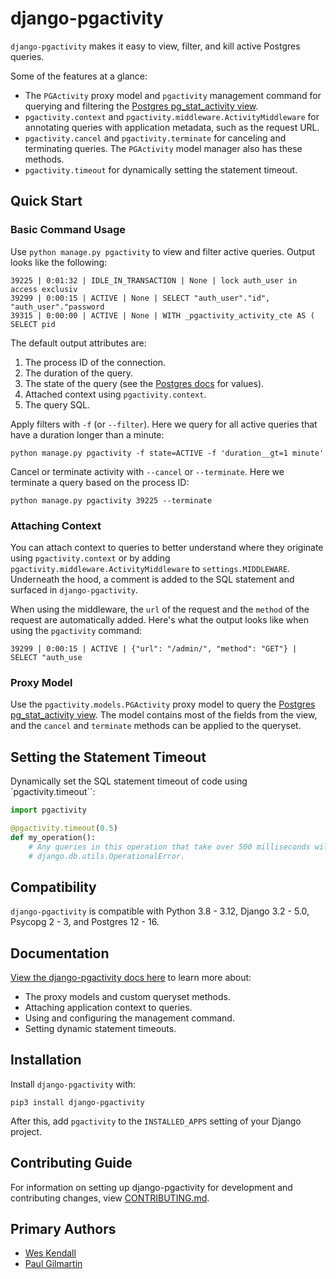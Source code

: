 # django-pgactivity

`django-pgactivity` makes it easy to view, filter, and kill active Postgres queries.

Some of the features at a glance:

* The `PGActivity` proxy model and `pgactivity` management command for querying and filtering the [Postgres pg_stat_activity view](https://www.postgresql.org/docs/current/monitoring-stats.html#MONITORING-PG-STAT-ACTIVITY-VIEW).
* `pgactivity.context` and `pgactivity.middleware.ActivityMiddleware` for annotating queries with application metadata, such as the request URL.
* `pgactivity.cancel` and `pgactivity.terminate` for canceling and terminating queries. The `PGActivity` model manager also has these methods.
* `pgactivity.timeout` for dynamically setting the statement timeout.

## Quick Start

### Basic Command Usage

Use `python manage.py pgactivity` to view and filter active queries. Output looks like the following:

    39225 | 0:01:32 | IDLE_IN_TRANSACTION | None | lock auth_user in access exclusiv
    39299 | 0:00:15 | ACTIVE | None | SELECT "auth_user"."id", "auth_user"."password
    39315 | 0:00:00 | ACTIVE | None | WITH _pgactivity_activity_cte AS ( SELECT pid

The default output attributes are:

1. The process ID of the connection.
2. The duration of the query.
3. The state of the query (see the [Postgres docs](https://www.postgresql.org/docs/current/monitoring-stats.html#MONITORING-PG-STAT-ACTIVITY-VIEW) for values).
4. Attached context using `pgactivity.context`.
5. The query SQL.

Apply filters with `-f` (or `--filter`). Here we query for all active queries that have a duration longer than a minute:

    python manage.py pgactivity -f state=ACTIVE -f 'duration__gt=1 minute'

Cancel or terminate activity with `--cancel` or `--terminate`. Here we terminate a query based on the process ID:

    python manage.py pgactivity 39225 --terminate

### Attaching Context

You can attach context to queries to better understand where they originate using `pgactivity.context` or by adding `pgactivity.middleware.ActivityMiddleware` to `settings.MIDDLEWARE`. Underneath the hood, a comment is added to the SQL statement and surfaced in `django-pgactivity`.

When using the middleware, the `url` of the request and the `method` of the request are automatically added. Here's what the output looks like when using the `pgactivity` command:

    39299 | 0:00:15 | ACTIVE | {"url": "/admin/", "method": "GET"} | SELECT "auth_use

### Proxy Model

Use the `pgactivity.models.PGActivity` proxy model to query the [Postgres pg_stat_activity view](https://www.postgresql.org/docs/current/monitoring-stats.html#MONITORING-PG-STAT-ACTIVITY-VIEW). The model contains most of the fields from the view, and the `cancel` and `terminate` methods can be applied to the queryset.

## Setting the Statement Timeout

Dynamically set the SQL statement timeout of code using `pgactivity.timeout``:

```python
import pgactivity

@pgactivity.timeout(0.5)
def my_operation():
    # Any queries in this operation that take over 500 milliseconds will throw
    # django.db.utils.OperationalError.
```

## Compatibility

`django-pgactivity` is compatible with Python 3.8 - 3.12, Django 3.2 - 5.0, Psycopg 2 - 3, and Postgres 12 - 16.

## Documentation

[View the django-pgactivity docs here](https://django-pgactivity.readthedocs.io) to learn more about:

* The proxy models and custom queryset methods.
* Attaching application context to queries.
* Using and configuring the management command.
* Setting dynamic statement timeouts.

## Installation

Install `django-pgactivity` with:

    pip3 install django-pgactivity

After this, add `pgactivity` to the `INSTALLED_APPS` setting of your Django project.

## Contributing Guide

For information on setting up django-pgactivity for development and contributing changes, view [CONTRIBUTING.md](CONTRIBUTING.md).

## Primary Authors

- [Wes Kendall](https://github.com/wesleykendall)
- [Paul Gilmartin](https://github.com/PaulGilmartin)
